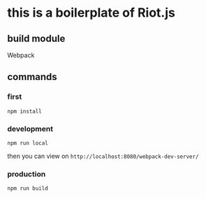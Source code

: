 # this is a boilerplate of Riot.js

## build module
Webpack

## commands

### first

    npm install

### development

    npm run local

then you can view on `http://localhost:8080/webpack-dev-server/`

### production

    npm run build
